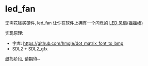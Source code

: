 # led_fan

无需花钱买硬件, led_fan 让你在软件上拥有一个闪烁的 [LED 风扇(摇摇棒)](https://www.google.com/search?q=led+风扇&tbm=isch)

实现原理:
- 字库: https://github.com/hmgle/dot_matrix_font_to_bmp
- SDL2 + SDL2_gfx

鼓捣阶段, 请期待~

